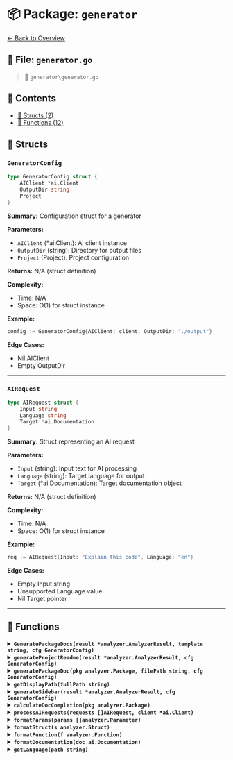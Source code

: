 # 📦 Package: `generator`

[← Back to Overview](../README.md)

## 📄 File: `generator.go`

> 📍 `generator\generator.go`

## 📑 Contents

- [🧱 Structs (2)](#-structs)
- [🔧 Functions (12)](#-functions)

## 🧱 Structs

### `GeneratorConfig`

```go
type GeneratorConfig struct {
	AIClient *ai.Client 
	OutputDir string 
	Project  
}
```

**Summary:** Configuration struct for a generator

**Parameters:**
- `AIClient` (*ai.Client): AI client instance
- `OutputDir` (string): Directory for output files
- `Project` (Project): Project configuration

**Returns:** N/A (struct definition)

**Complexity:**
- Time: N/A
- Space: O(1) for struct instance

**Example:**
```go
config := GeneratorConfig{AIClient: client, OutputDir: "./output"}
```

**Edge Cases:**
- Nil AIClient
- Empty OutputDir


---

### `AIRequest`

```go
type AIRequest struct {
	Input string 
	Language string 
	Target *ai.Documentation 
}
```

**Summary:** Struct representing an AI request

**Parameters:**
- `Input` (string): Input text for AI processing
- `Language` (string): Target language for output
- `Target` (*ai.Documentation): Target documentation object

**Returns:** N/A (struct definition)

**Complexity:**
- Time: N/A
- Space: O(1) for struct instance

**Example:**
```go
req := AIRequest{Input: "Explain this code", Language: "en"}
```

**Edge Cases:**
- Empty Input string
- Unsupported Language value
- Nil Target pointer


---

## 🔧 Functions

<details>
<summary><b><code>GeneratePackageDocs(result *analyzer.AnalyzerResult, template string, cfg GeneratorConfig)</code></b></summary>

**Summary:** Generates package documentation using analysis results and template

**Parameters:**
- `result` (*analyzer.AnalyzerResult): Analysis results to document
- `template` (string): Documentation template string
- `cfg` (GeneratorConfig): Configuration for documentation generation

**Returns:** Error if documentation generation fails

**Complexity:**
- Time: O(n) where n is number of package elements
- Space: O(n) for generated documentation output

**Example:**
```go
err := GeneratePackageDocs(analysisResult, defaultTemplate, config)
```

**Edge Cases:**
- Nil analyzer result pointer
- Invalid template syntax
- Missing required configuration fields


</details>

<details>
<summary><b><code>generateProjectReadme(result *analyzer.AnalyzerResult, cfg GeneratorConfig)</code></b></summary>

**Summary:** Generates project README from analysis results

**Parameters:**
- `result` (*analyzer.AnalyzerResult): Project analysis results
- `cfg` (GeneratorConfig): README generation configuration

**Returns:** Error if README generation fails

**Complexity:**
- Time: O(n) where n is project complexity
- Space: O(1) for in-place file writing

**Example:**
```go
err := generateProjectReadme(projectAnalysis, readmeConfig)
```

**Edge Cases:**
- Empty project structure
- Missing required sections in config
- File system permission issues


</details>

<details>
<summary><b><code>generatePackageDoc(pkg analyzer.Package, filePath string, cfg GeneratorConfig)</code></b></summary>

**Summary:** Creates documentation for a single package

**Parameters:**
- `pkg` (analyzer.Package): Package to document
- `filePath` (string): Output file path
- `cfg` (GeneratorConfig): Documentation configuration

**Returns:** Error if file generation fails

**Complexity:**
- Time: O(m) where m is package size
- Space: O(m) for documentation output

**Example:**
```go
err := generatePackageDoc(pkgData, "docs/pkg.md", docConfig)
```

**Edge Cases:**
- Empty package
- Invalid file path
- Unsupported documentation format


</details>

<details>
<summary><b><code>getDisplayPath(fullPath string)</code></b></summary>

**Summary:** Generates a sidebar from analysis results and configuration

**Parameters:**
- `result` (*analyzer.AnalyzerResult): Analysis results to process
- `cfg` (GeneratorConfig): Configuration for sidebar generation

**Returns:** Error if generation fails, nil otherwise

**Complexity:**
- Time: O(n) where n is size of analysis results
- Space: O(n) for storing generated sidebar structure

**Example:**
```go
err := generateSidebar(analysisResult, config)
```

**Edge Cases:**
- Nil analyzer result pointer
- Invalid configuration options


</details>

<details>
<summary><b><code>generateSidebar(result *analyzer.AnalyzerResult, cfg GeneratorConfig)</code></b></summary>

**Summary:** Generates a sidebar from analysis results and configuration

**Parameters:**
- `result` (*analyzer.AnalyzerResult): Analysis results to populate sidebar
- `cfg` (GeneratorConfig): Configuration for sidebar generation

**Returns:** error if generation fails, nil otherwise

**Complexity:**
- Time: O(n) where n is the size of analysis results
- Space: O(m) where m is the size of generated sidebar

**Example:**
```go
err := generateSidebar(analysisResult, config) // generates sidebar HTML
```

**Edge Cases:**
- Nil analyzer result input
- Invalid generator configuration
- Empty analysis results


</details>

<details>
<summary><b><code>calculateDocCompletion(pkg analyzer.Package)</code></b></summary>

**Summary:** Calculates documentation completion percentage for a package

**Parameters:**
- `pkg` (analyzer.Package): Package to analyze

**Returns:** Completion percentage as integer (0-100)

**Complexity:**
- Time: O(n) where n is number of package elements
- Space: O(1) constant space for calculations

**Example:**
```go
completion := calculateDocCompletion(myPackage) // returns 75
```

**Edge Cases:**
- Empty package with no elements
- Partially documented structures


</details>

<details>
<summary><b><code>processAIRequests(requests []AIRequest, client *ai.Client)</code></b></summary>

**Summary:** Processes batch AI requests using a client

**Parameters:**
- `requests` ([]AIRequest): Batch of requests to process
- `client` (*ai.Client): AI service client

**Returns:** None (handles requests asynchronously)

**Complexity:**
- Time: O(n) where n is number of requests
- Space: O(n) for request processing buffers

**Example:**
```go
processAIRequests(reqBatch, aiClient)
```

**Edge Cases:**
- Empty requests slice
- Nil client pointer
- Network timeouts


</details>

<details>
<summary><b><code>formatParams(params []analyzer.Parameter)</code></b></summary>

**Summary:** Formats a slice of parameters into a string

**Parameters:**
- `params` ([]analyzer.Parameter): Slice of parameters to format

**Returns:** Formatted string representation of parameters

**Complexity:**
- Time: O(n) where n is the number of parameters
- Space: O(n) for the output string

**Example:**
```go
str := formatParams([]Parameter{{Name: "x", Type: "int"}}) // returns "(x int)"
```

**Edge Cases:**
- Empty parameter slice
- Parameters with empty names or types


</details>

<details>
<summary><b><code>formatStruct(s analyzer.Struct)</code></b></summary>

**Summary:** Formats a struct into a string

**Parameters:**
- `s` (analyzer.Struct): Struct to format

**Returns:** Formatted string representation of the struct

**Complexity:**
- Time: O(n) where n is the number of fields
- Space: O(n) for the output string

**Example:**
```go
str := formatStruct(Struct{Name: "Point", Fields: []Field{{Name: "X", Type: "int"}}}) // returns "type Point struct { X int }"
```

**Edge Cases:**
- Empty struct with no fields
- Struct with nested complex types


</details>

<details>
<summary><b><code>formatFunction(f analyzer.Function)</code></b></summary>

**Summary:** Formats a function into a string

**Parameters:**
- `f` (analyzer.Function): Function to format

**Returns:** Formatted string representation of the function

**Complexity:**
- Time: O(n) where n is the complexity of the function signature
- Space: O(n) for the output string

**Example:**
```go
str := formatFunction(Function{Name: "add", Params: []Parameter{{Name: "a", Type: "int"}}, Returns: "int"}) // returns "func add(a int) int"
```

**Edge Cases:**
- Function with no parameters or return values
- Variadic functions
- Functions with complex return types


</details>

<details>
<summary><b><code>formatDocumentation(doc ai.Documentation)</code></b></summary>

**Summary:** Formats AI documentation into a string

**Parameters:**
- `doc` (ai.Documentation): Documentation object to format

**Returns:** Formatted documentation string

**Complexity:**
- Time: O(n) where n is documentation size
- Space: O(n) for output string

**Example:**
```go
formatted := formatDocumentation(doc) // returns markdown string
```

**Edge Cases:**
- Empty documentation input
- Malformed documentation structure


</details>

<details>
<summary><b><code>getLanguage(path string)</code></b></summary>

**Summary:** Detects programming language from file path

**Parameters:**
- `path` (string): File path to analyze

**Returns:** Detected language as string

**Complexity:**
- Time: O(1) for extension lookup
- Space: O(1)

**Example:**
```go
lang := getLanguage('main.go') // returns 'go'
```

**Edge Cases:**
- Unsupported file extensions
- Path without extension


</details>

